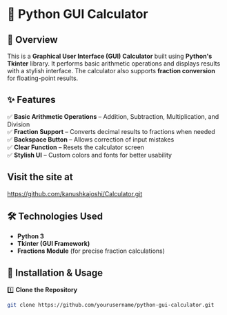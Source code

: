 # 🧮 Python GUI Calculator

## 🚀 Overview
This is a **Graphical User Interface (GUI) Calculator** built using **Python's Tkinter** library. It performs basic arithmetic operations and displays results with a stylish interface. The calculator also supports **fraction conversion** for floating-point results.

## ✨ Features
✅ **Basic Arithmetic Operations** – Addition, Subtraction, Multiplication, and Division  
✅ **Fraction Support** – Converts decimal results to fractions when needed  
✅ **Backspace Button** – Allows correction of input mistakes  
✅ **Clear Function** – Resets the calculator screen  
✅ **Stylish UI** – Custom colors and fonts for better usability  

## Visit the site at
https://github.com/kanushkajoshi/Calculator.git

## 🛠️ Technologies Used
- **Python 3**  
- **Tkinter (GUI Framework)**  
- **Fractions Module** (for precise fraction calculations)  

## 📜 Installation & Usage
1️⃣ **Clone the Repository**  
```sh
git clone https://github.com/yourusername/python-gui-calculator.git



